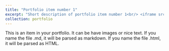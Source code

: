 ```yaml
---
title: "Portfolio item number 1"
excerpt: "Short description of portfolio item number 1<br/> <iframe src="https://github.com/damlakuru/damlakuru.github.io/blob/master/files/Omur%20Damla%20Kuru_Portfolio_BS.pdf" style="width:600px; height:500px;" frameborder="0"></iframe>"
collection: portfolio
---
```


This is an item in your portfolio. It can be have images or nice text. If you name the file .md, it will be parsed as markdown. If you name the file .html, it will be parsed as HTML. 
